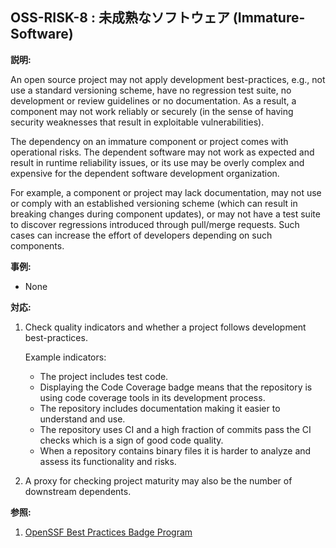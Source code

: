 ## OSS-RISK-8 : 未成熟なソフトウェア (Immature-Software)

**説明:**

An open source project may not apply development best-practices, e.g., not use a standard versioning scheme, have no regression test suite, no development or review guidelines or no documentation. As a result, a component may not work reliably or securely (in the sense of having security weaknesses that result in exploitable vulnerabilities).

The dependency on an immature component or project comes with operational risks. The dependent software may not work as expected and result in runtime reliability issues, or its use may be overly complex and expensive for the dependent software development organization.

For example, a component or project may lack documentation, may not use or comply with an established versioning scheme (which can result in breaking changes during component updates), or may not have a test suite to discover regressions introduced through pull/merge requests. Such cases can increase the effort of developers depending on such components.

**事例:**

- None

**対応:**

1. Check quality indicators and whether a project follows development best-practices.

    Example indicators:
    - The project includes test code.
    - Displaying the Code Coverage badge means that the repository is using code coverage tools in its development process.
    - The repository includes documentation making it easier to understand and use.
    - The repository uses CI and a high fraction of commits pass the CI checks which is a sign of good code quality.
    - When a repository contains binary files it is harder to analyze and assess its functionality and risks.

2. A proxy for checking project maturity may also be the number of downstream dependents.

**参照:**

1. [OpenSSF Best Practices Badge Program](https://www.bestpractices.dev/en)

